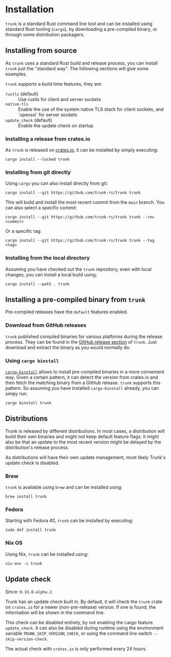 # Installation

`trunk` is a standard Rust command line tool and can be installed using standard Rust tooling (`cargo`), by downloading
a pre-compiled binary, or through some distribution packagers.

## Installing from source

As `trunk` uses a standard Rust build and release process, you can install `trunk` just the "standard way". The
following sections will give some examples.

`trunk` supports a build time features, they are:

<dl>
<dt><code>rustls</code> (default)</dt><dd>Use rustls for client and server sockets</dd>
<dt><code>native-tls</code></dt><dd>Enable the use of the system native TLS stack for client sockets, and `openssl` for server sockets</dd>
<dt><code>update_check</code> (default)</dt><dd>Enable the update check on startup</dd>
</dl>

### Installing a release from crates.io

As `trunk` is released on [crates.io](https://crates.io/crates/trunk), it can be installed by simply executing:

```shell
cargo install --locked trunk
```

### Installing from git directly

Using `cargo` you can also install directly from git:

```shell
cargo install --git https://github.com/trunk-rs/trunk trunk
```

This will build and install the most recent commit from the `main` branch. You can also select a specific commit:

```shell
cargo install --git https://github.com/trunk-rs/trunk trunk --rev <commit>
```

Or a specific tag:

```shell
cargo install --git https://github.com/trunk-rs/trunk trunk --tag <tag>
```

### Installing from the local directory

Assuming you have checked out the `trunk` repository, even with local changes, you can install a local build using: 

```shell
cargo install --path . trunk
```

## Installing a pre-compiled binary from `trunk`

Pre-compiled releases have the `default` features enabled.

### Download from GitHub releases

`trunk` published compiled binaries for various platforms during the release process. They can be found in the
[GitHub release section](https://github.com/trunk-rs/trunk/releases) of `trunk`. Just download and extract the binary
as you would normally do.

### Using `cargo binstall`

[`cargo-binstall`](https://github.com/cargo-bins/cargo-binstall) allows to install pre-compiled binaries in a
more convenient way. Given a certain pattern, it can detect the version from crates.io and then fetch the matching
binary from a GitHub release. `trunk` supports this pattern. So assuming you have installed `cargo-binstall` already,
you can simpy run:

```shell
cargo binstall trunk
```

## Distributions

Trunk is released by different distributions. In most cases, a distribution will build their own binaries and might
not keep default feature flags. It might also be that an update to the most recent version might be delayed by the
distribution's release process.

As distributions will have their own update management, most likely Trunk's update check is disabled.

### Brew

`trunk` is available using `brew` and can be installed using:

```shell
brew install trunk
```

### Fedora

Starting with Fedora 40, `trunk` can be installed by executing:

```shell
sudo dnf install trunk
```

### Nix OS

Using Nix, `trunk` can be installed using:

```shell
nix-env -i trunk
```

## Update check

Since: `0.19.0-alpha.2`.

Trunk has an update check built in. By default, it will check the `trunk` crate on `crates.io` for a newer
(non-pre-release) version. If one is found, the information will be shown in the command line.

This check can be disabled entirely, by not enabling the cargo feature `update_check`. It can also be disabled during
runtime using the environment variable `TRUNK_SKIP_VERSION_CHECK`, or using the command line switch
`--skip-version-check`.

The actual check with `crates.io` is only performed every 24 hours.
